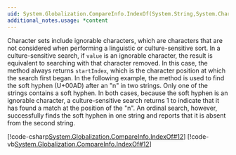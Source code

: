 ```yaml
---
uid: System.Globalization.CompareInfo.IndexOf(System.String,System.Char,System.Int32,System.Int32,System.Globalization.CompareOptions)
additional_notes.usage: *content
---
```


<p>Character sets include ignorable characters, which are characters that are not considered when performing a linguistic or culture-sensitive sort. In a culture-sensitive search, if <code>value</code> is an ignorable character, the result is equivalent to searching with that character removed. In this case, the <xref href="System.Globalization.CompareInfo.IndexOf(System.String,System.Char,System.Int32,System.Int32,System.Globalization.CompareOptions)"></xref> method always returns <code>startIndex</code>, which is the character position at which the search first began. In the following example, the <xref href="System.Globalization.CompareInfo.IndexOf(System.String,System.Char,System.Int32,System.Int32,System.Globalization.CompareOptions)"></xref> method is used to find the soft hyphen (U+00AD) after an "n" in two strings. Only one of the strings contains a soft hyphen. In both cases, because the soft hyphen is an ignorable character, a culture-sensitive search returns 1 to indicate that it has found a match at the position of the "n". An ordinal search, however, successfully finds the soft hyphen in one string and reports that it is absent from the second string.  
  
 [!code-csharp[System.Globalization.CompareInfo.IndexOf#12](~/samples/snippets/csharp/VS_Snippets_CLR_System/system.Globalization.CompareInfo.IndexOf/CS/ignorable11.cs#12)]
 [!code-vb[System.Globalization.CompareInfo.IndexOf#12](~/samples/snippets/visualbasic/VS_Snippets_CLR_System/system.Globalization.CompareInfo.IndexOf/VB/ignorable11.vb#12)]</p>


